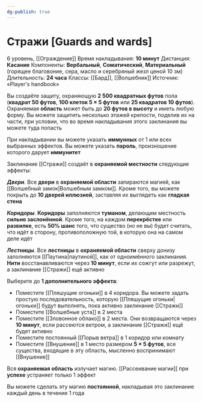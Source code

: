 ```yaml
---
dg-publish: true
---
```

# Стражи [Guards and wards]
6 уровень, [[Ограждение]]
Время накладывания: **10 минут**
Дистанция: **Касание**
Компоненты: **Вербальный**, **Соматический**, **Материальный** (горящее благовоние, сера, масло и серебряный жезл ценой 10 зм)
Длительность: **24 часа**
Классы: [[Бард]], [[Волшебник]]
Источник: «Player's handbook»

Вы создаёте защиту, охраняющую **2 500 квадратных футов** пола (**квадрат 50 футов**, **100 клеток 5 × 5 футов** или **25 квадратов 10 футов**). Охраняемая **область** может быть до **20 футов в высоту** и иметь любую форму. Вы можете защитить несколько этажей крепости, поделив их на части, при условии, что во время накладывания этого заклинания вы можете туда попасть

При накладывании вы можете указать **иммунных** от 1 или всех выбранных эффектов. Вы можете указать **пароль**, произношение которого дарует **иммунитет**

Заклинание [[Стражи]] создаёт в **охраняемой местности** следующие эффекты:

**_Двери_**. Все **двери** в **охраняемой области** запираются магией, как [[Волшебный замок|Волшебным замком]]. Кроме того, вы можете покрыть до **10 дверей иллюзией**, заставляя их выглядеть как **гладкая стена**

**_Коридоры_**. **Коридоры** заполняются **туманом**, делающим местность **сильно заслонённой**. Кроме того, на каждом **перекрёстке** или **развилке**, есть **50% шанс** того, что существо (но не вы) будет считать, что идёт в сторону, противоположную той, в которую она на самом деле идёт

**_Лестницы_**. Все **лестницы** в **охраняемой области** сверху донизу заполняются [[Паутина|паутиной]], как от одноимённого заклинания. **Нити** восстанавливаются через **10 минут**, если их сожгут или разрежут, а заклинание [[Стражи]] ещё активно

Выберите до **1 дополнительного эффекта**:

- Поместите [[Пляшущие огоньки]] в 4 коридора. Вы можете задать простую последовательность, которую [[Пляшущие огоньки|огоньки]] будут выполнять, пока активно заклинание [[Стражи]]
- Поместите [[Волшебные уста]] в 2 места
- Поместите [[Зловонное облако]] в 2 места. Они возвращаются через **10 минут**, если рассеются ветром, а заклинание [[Стражи]] ещё будет активно
- Поместите постоянный [[Порыв ветра]] в 1 коридор или комнату
- Поместите [[Внушение]] в 1 место размером **5 × 5 футов**, все существа, входящие в эту область, мысленно воспринимают [[Внушение]]

Вся **охраняемая область** излучает магию. [[Рассеивание магии]] при **успехе** устраняет только 1 эффект

Вы можете сделать эту магию **постоянной**, накладывая это заклинание каждый день в течение 1 года
